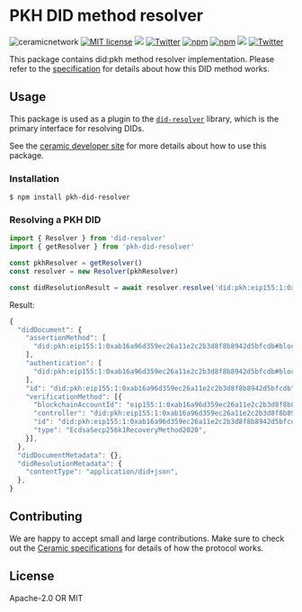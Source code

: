 # PKH DID method resolver
![ceramicnetwork](https://circleci.com/gh/ceramicnetwork/js-ceramic.svg?style=shield)
[![MIT license](https://img.shields.io/badge/License-MIT-blue.svg)](https://lbesson.mit-license.org/)
[![](https://img.shields.io/badge/Chat%20on-Discord-orange.svg?style=flat)](https://discord.gg/6VRZpGP)
[![Twitter](https://img.shields.io/twitter/follow/ceramicnetwork?label=Follow&style=social)](https://twitter.com/ceramicnetwork)
[![npm](https://img.shields.io/npm/dt/pkh-did-resolver.svg)](https://www.npmjs.com/package/pkh-did-resolver)
[![npm](https://img.shields.io/npm/v/pkh-did-resolver.svg)](https://www.npmjs.com/package/pkh-did-resolver)
[![](https://img.shields.io/badge/Chat%20on-Discord-orange.svg?style=flat)](https://discord.gg/6VRZpGP)
[![Twitter](https://img.shields.io/twitter/follow/ceramicnetwork?label=Follow&style=social)](https://twitter.com/ceramicnetwork)

This package contains did:pkh method resolver implementation. Please refer to the [specification](https://github.com/spruceid/ssi/blob/main/did-pkh/did-pkh-method-draft.md) for details about how this DID method works.

## Usage
This package is used as a plugin to the [`did-resolver`](https://github.com/decentralized-identity/did-resolver) library, which is the primary interface for resolving DIDs.

See the [ceramic developer site](https://developers.ceramic.network/) for more details about how to use this package.


### Installation
```
$ npm install pkh-did-resolver
```

### Resolving a PKH DID

```js
import { Resolver } from 'did-resolver'
import { getResolver } from 'pkh-did-resolver'

const pkhResolver = getResolver()
const resolver = new Resolver(pkhResolver)

const didResolutionResult = await resolver.resolve('did:pkh:eip155:1:0xab16a96d359ec26a11e2c2b3d8f8b8942d5bfcdb')
```

Result:
```js
{
  "didDocument": {
    "assertionMethod": [
      "did:pkh:eip155:1:0xab16a96d359ec26a11e2c2b3d8f8b8942d5bfcdb#blockchainAccountId",
    ],
    "authentication": [
      "did:pkh:eip155:1:0xab16a96d359ec26a11e2c2b3d8f8b8942d5bfcdb#blockchainAccountId",
    ],
    "id": "did:pkh:eip155:1:0xab16a96d359ec26a11e2c2b3d8f8b8942d5bfcdb",
    "verificationMethod": [{
      "blockchainAccountId": "eip155:1:0xab16a96d359ec26a11e2c2b3d8f8b8942d5bfcdb",
      "controller": "did:pkh:eip155:1:0xab16a96d359ec26a11e2c2b3d8f8b8942d5bfcdb",
      "id": "did:pkh:eip155:1:0xab16a96d359ec26a11e2c2b3d8f8b8942d5bfcdb#blockchainAccountId",
      "type": "EcdsaSecp256k1RecoveryMethod2020",
    }],
  },
  "didDocumentMetadata": {},
  "didResolutionMetadata": {
    "contentType": "application/did+json",
  },
}
```

## Contributing
We are happy to accept small and large contributions. Make sure to check out the [Ceramic specifications](https://github.com/ceramicnetwork/specs) for details of how the protocol works.

## License
Apache-2.0 OR MIT
